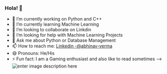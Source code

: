 ### Hola! 👋

- 🔭 I’m currently working on Python and C++
- 🌱 I’m currently learning Machine Learning
- 👯 I’m looking to collaborate on Linkdin
- 🤔 I’m looking for help with Machine Learning Projects
- 💬 Ask me about Python or Database Management
- 📫 How to reach me: [Linkedin -@abhinav-verma](https://www.linkedin.com/in/abhinav-verma-383a5a1b7)
- 😄 Pronouns: He/His
- ⚡ Fun fact: I am a Gaming enthusiast and also like to read sometimes
-->
![enter image description here](https://github-readme-stats.vercel.app/api?username=verma-abhinav&&show_icons=true&title_color=0177C1&icon_color=bb2acf&text_color=211F1F&bg_color=ffffff)
